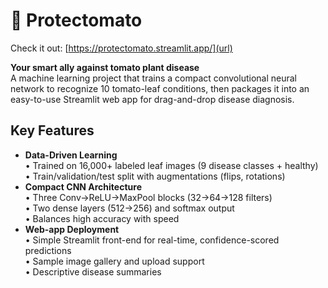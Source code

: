 # 🍅 Protectomato 
Check it out: [https://protectomato.streamlit.app/](url)

**Your smart ally against tomato plant disease**  
A machine learning project that trains a compact convolutional neural network to recognize 10 tomato-leaf conditions, then packages it into an easy-to-use Streamlit web app for drag-and-drop disease diagnosis.

## Key Features
- **Data-Driven Learning**  
  • Trained on 16,000+ labeled leaf images (9 disease classes + healthy)  
  • Train/validation/test split with augmentations (flips, rotations)  
- **Compact CNN Architecture**  
  • Three Conv→ReLU→MaxPool blocks (32→64→128 filters)  
  • Two dense layers (512→256) and softmax output  
  • Balances high accuracy with speed  
- **Web-app Deployment**  
  • Simple Streamlit front-end for real-time, confidence-scored predictions  
  • Sample image gallery and upload support  
  • Descriptive disease summaries
